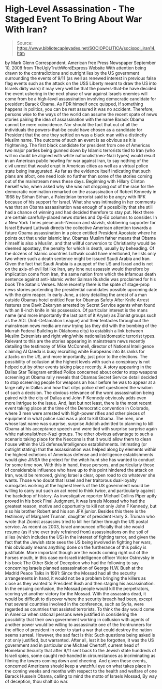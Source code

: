 # High-Level Assassination - The Staged Event To Bring About War With Iran?

> Source: https://www.bibliotecapleyades.net/SOCIOPOLITICA/sociopol_iran14.htm

by Mark Glenn
Correspondent, American free Press
Newspaper
September 10, 2008
from
TheUglyTruthWordExpress Website
With attention being drawn to the contradictions
and outright lies by the US government surrounding
the events of 9/11 (as
well as renewed interest in previous false flag events such as the attack on
the USS Liberty meant to draw the US into Israels dirty wars) it may very
well be that the powers-that-be have decided the event ushering in the next
phase of war against Israels enemies will come from be a high-level
assassination involving democratic candidate for president Barack Obama.
As FDR himself once quipped,
If something happens in politics, you can be
rest assured it was no accident.
Therefore, persons wise to the ways of the
world can assume the recent spate of news stories pairing the idea of
assassination with the name Barack Obama cannot be mere coincidence.
Nor should the fact that out of all the individuals the powers-that-be could
have chosen as a candidate for President that the one they settled on was a
black man with a distinctly Muslim name.
The outcome of such an event is as obvious as it is frightening.
The first
black candidate for president from one of Americas two major parties being
gunned down by Islamic terrorists tied to Iran (who will no doubt be
aligned with white nationalist/neo-Nazi types) would result in an American
public howling for war against Iran, to say nothing of the civil unrest that
would erupt in Americas cities as well as a virtual police state being
inaugurated.
As far as the evidence itself indicating that such plans are afoot, one need
look no further than some of the stories coming out of the mainstream news
these days. Beginning with Hillary Clinton herself who, when asked why she
was not dropping out of the race for the democratic nomination remarked on
the assassination of Robert Kennedy in 1968 by Sirhan Sirhan, a Palestinian
terrorist said to be angry with RFK because of his support for Israel.
What she was intimating in her comments was that an Obama assassination was
enough of a possibility that she still had a chance of winning and had
decided therefore to stay put.
Next there are certain carefully-placed news stories and Op-Ed columns to
consider. In a New York Times piece arch-Neocon and slavish, slobbering
supporter for Israel Edward Luttwak directs the collective American
attention towards a future Obama assassination in a piece entitled
President Apostate where he points out that under Islamic law, Obamas
Muslim father means that Obama himself is also a Muslim, and that willful
conversion to Christianity would be deemed apostasy, the penalty for which
is death, usually by beheading.
Of the dozens of Islamic countries Luttwak
could have mentioned, he lists only two where such a death sentence might be
issued Saudi Arabia and Iran.
Given the fact that Saudi Arabia is a puppet
of the US and Israel and is not on the axis-of-evil list like Iran, any
lone nut assassin would therefore by implication come from Iran, the same
nation from which the infamous death sentence against anti-Islamic writer Salman Rushdie was proclaimed for his book The Satanic Verses.
More recently there is the spate of stage-prop news stories portending the
presidential candidates possible upcoming date with the grim reaper. In
early June, a story detailing the arrest of a man outside Obamas hotel
entitled Fear for Obamas Safety After Knife Arrest features one
Davit Zakaryan arrested by Secret Service agents when found with an 8-inch knife
in his possession.
Of particular interest is the mans name (and more
importantly the last part of it Aryan) as Zionist groups such as the ADL
(Anti-Defamation
League)
and their tentacles throughout the mainstream news media are now trying (as
they did with the bombing of the Murrah Federal Building in Oklahoma city)
to establish a link between Muslim Extremists and right wing/white
nationalist/domestic terrorist types.
Relevant to this are the stories
appearing in mainstream news recently detailing the testimony of Mike
McConnell, director of National Intelligence claiming Al Qaeda is busy
recruiting white Europeans into its ranks for attacks on the US, and more
importantly, just prior to the elections.
The possibility of collusion at the highest levels with such a conspiracy is
not helped out by other events taking place recently. A story appearing in
the Dallas Star Telegram entitled Police concerned about order to stop
weapons screening at Obama rally reveals that Obamas Secret Service detail
decided to stop screening people for weapons an hour before he was to appear
at a large rally in Dallas and how that citys police chief questioned the
wisdom of such a decision.
The obvious relevance of the word assassination
being paired with the city of Dallas and John F Kennedy obviously adds even
more intrigue to the issue.
And, last but not least, there is the most recent event taking place at the
time of the Democratic convention in Colorado, where 3 men were arrested
with high-power rifles and other pieces of equipment in what police said was
a plot to kill Obama. The men, one whose last name was surprise,
surprise Adolph admitted to planning to kill Obama at his acceptance
speech and were tied with surprise surprise again white nationalist/neo-Nazi
groups.
The other obvious advantage to such a scenario taking place for the Neocons
is that it would allow them to clean house within the US
defense/intelligence establishments. Intimating (or outright stating) that
the assassination was helped along by elements within the highest echelons
of Americas defense and intelligence establishments would give
JINSA the
pretext for the witch hunt she has wanted to conduct for some time now.
With
this in hand, those persons, and particularly those of considerable
influence who have up to this point hindered the attack on Iran, would be
removed, giving Israel a clear, open road to do whatever she wants.
Those who doubt that Israel and her traitorous dual-loyalty surrogates
working at the highest levels of the US government would be willing to carry
out such an act need to think twice, and particularly against the backdrop
of history. As investigative reporter Michael Collins Piper aptly proved in
his book
Final Judgment, it was Israels Mossad who had the greatest reason,
motive and opportunity to kill not only John F Kennedy, but also his brother
Robert and his son JFK junior.
Besides this there is the testimony of
Margaret Truman, daughter of president Harry S. Truman who wrote that
Zionist assassins tried to kill her father through the US postal service.
As
recent as 2003, Israel announced officially that she would resume (as if
she ever truly refrained from) assassinations on the soil of allies (which
includes the US) in the interest of fighting terror, and given the fact
that the Jewish state sees the US being involved in fighting her wars, this
obviously means anything done on the furtherance of this policy is
justifiable.
More important though are the words coming right out of the
horses mouth, in this case ex-Israeli intelligence officer Victor Ostrovsky
in his book The Other Side of Deception who had the following to say
concerning Israels planned assassination of George H.W. Bush at the
Madrid Peace Talks in 1991:
Since the Mossad had all the security arrangements in hand, it would
not be
a problem bringing the killers as close as they wanted to President Bush and
then staging his assassination. In the ensuing confusion, the Mossad people
would kill the perpetrators, scoring yet another victory for the Mossad.
With the assassins dead, it would be difficult to discover where the
security breach had been, except that several countries involved in the
conference, such as Syria, were regarded as countries that assisted
terrorists.
To think the day would come in America when rational persons were justified
in considering the possibility that their own government working in
collusion with agents of another power would be willing to assassinate one
of the frontrunners for the office of president in order to start a war that
could destroy the nation seems surreal.
However, the sad fact is this: Such
questions being asked is not only justified, but warranted.
After all, lest
it be forgotten, it was the US government and in particular one Michael Chertoff, current head of
Homeland Security that after 9/11 sent back to the
Jewish state hundreds of
Israeli spies, some caught red-handed in
circumstances as incriminating as filming the towers coming down and
cheering.
And given these events, concerned Americans should keep a watchful eye on
what takes place in the coming weeks and months with respect to the health
and welfare of one Barack Hussein Obama, calling to mind the motto of
Israels Mossad,
By way of deception, thou shalt do war.
